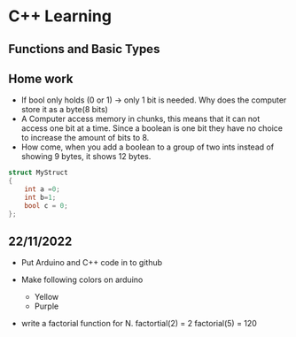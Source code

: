# C++ Learning
## Functions and Basic Types

## Home work
* If bool only holds (0 or 1) -> only 1 bit is needed. Why does the computer store it as a byte(8 bits)
* A Computer access memory in chunks, this means that it can not access one bit at a time. Since a boolean is one bit they have no choice to increase the amount of bits to 8.
* How come, when you add a boolean to a group of two ints instead of showing 9 bytes, it shows 12 bytes.
```C++
struct MyStruct
{
    int a =0;
    int b=1;
    bool c = 0;
};
```


## 22/11/2022
* Put Arduino  and C++ code in to github 
* Make following colors on arduino
  * Yellow
  * Purple

* write a factorial function for N.
   factortial(2) = 2
   factorial(5) = 120
